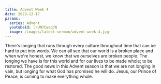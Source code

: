 ```yaml
---
title: Advent Week 4
date: 2023-12-17
params:
  series: Advent
  youtubeId: lrUN7Cwaq7Q
  image: /images/latest-sermon/advent-week-4.jpg
---
```

There's longing that runs through every culture throughout time that can be hard to put into words. We can all see that our world is a broken place and when we're honest, we know that we ourselves are broken people.  The longing we have is for this world and for our lives to be made whole; to be restored. The good news in this Advent season is that we are not longing in vain, but longing for what God has promised he will do. Jesus, our Prince of Peace, is coming to make everything whole. 
